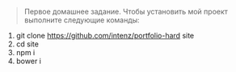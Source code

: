 > Первое домашнее задание. Чтобы установить мой проект выполните следующие команды:

1. git clone https://github.com/intenz/portfolio-hard site
2. cd site
3. npm i 
4. bower i